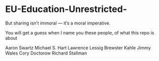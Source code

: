 # EU-Education-Unrestricted-
But sharing isn’t immoral — it’s a moral imperative.

You will get a guess when I name you these people, of what this repo is about

Aaron Swartz
Michael S. Hart
Lawrence Lessig
Brewster Kahle
Jimmy Wales
Cory Doctorow
Richard Stallman
